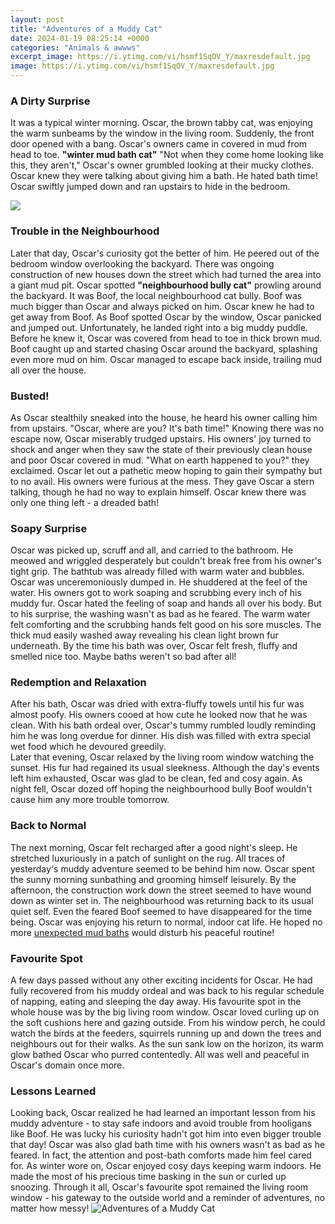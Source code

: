 ```yaml
---
layout: post
title: "Adventures of a Muddy Cat"
date: 2024-01-19 08:25:14 +0000
categories: "Animals & awwws"
excerpt_image: https://i.ytimg.com/vi/hsmf1SqOV_Y/maxresdefault.jpg
image: https://i.ytimg.com/vi/hsmf1SqOV_Y/maxresdefault.jpg
---
```


### A Dirty Surprise
It was a typical winter morning. Oscar, the brown tabby cat, was enjoying the warm sunbeams by the window in the living room. Suddenly, the front door opened with a bang. Oscar's owners came in covered in mud from head to toe. **"winter mud bath cat"**
"Not when they come home looking like this, they aren't," Oscar's owner grumbled looking at their mucky clothes. Oscar knew they were talking about giving him a bath. He hated bath time! Oscar swiftly jumped down and ran upstairs to hide in the bedroom. 

![](https://www.themeowblog.com/wp-content/uploads/2019/03/Cat-Stuck-In-Mud-Gets-A-Victorious-Rescue-From-A-Caring-Man.png)
### Trouble in the Neighbourhood 
Later that day, Oscar's curiosity got the better of him. He peered out of the bedroom window overlooking the backyard. There was ongoing construction of new houses down the street which had turned the area into a giant mud pit. Oscar spotted **"neighbourhood bully cat"** prowling around the backyard. It was Boof, the local neighbourhood cat bully. Boof was much bigger than Oscar and always picked on him. 
Oscar knew he had to get away from Boof. As Boof spotted Oscar by the window, Oscar panicked and jumped out. Unfortunately, he landed right into a big muddy puddle. Before he knew it, Oscar was covered from head to toe in thick brown mud. Boof caught up and started chasing Oscar around the backyard, splashing even more mud on him. Oscar managed to escape back inside, trailing mud all over the house.
### Busted! 
As Oscar stealthily sneaked into the house, he heard his owner calling him from upstairs. "Oscar, where are you? It's bath time!" Knowing there was no escape now, Oscar miserably trudged upstairs. His owners' joy turned to shock and anger when they saw the state of their previously clean house and poor Oscar covered in mud. 
"What on earth happened to you?" they exclaimed. Oscar let out a pathetic meow hoping to gain their sympathy but to no avail. His owners were furious at the mess. They gave Oscar a stern talking, though he had no way to explain himself. Oscar knew there was only one thing left - a dreaded bath!
### Soapy Surprise
Oscar was picked up, scruff and all, and carried to the bathroom. He meowed and wriggled desperately but couldn't break free from his owner's tight grip. The bathtub was already filled with warm water and bubbles. Oscar was unceremoniously dumped in. He shuddered at the feel of the water. His owners got to work soaping and scrubbing every inch of his muddy fur.
Oscar hated the feeling of soap and hands all over his body. But to his surprise, the washing wasn't as bad as he feared. The warm water felt comforting and the scrubbing hands felt good on his sore muscles. The thick mud easily washed away revealing his clean light brown fur underneath. By the time his bath was over, Oscar felt fresh, fluffy and smelled nice too. Maybe baths weren't so bad after all!
### Redemption and Relaxation
After his bath, Oscar was dried with extra-fluffy towels until his fur was almost poofy. His owners cooed at how cute he looked now that he was clean. With his bath ordeal over, Oscar's tummy rumbled loudly reminding him he was long overdue for dinner. His dish was filled with extra special wet food which he devoured greedily.  
Later that evening, Oscar relaxed by the living room window watching the sunset. His fur had regained its usual sleekness. Although the day's events left him exhausted, Oscar was glad to be clean, fed and cosy again. As night fell, Oscar dozed off hoping the neighbourhood bully Boof wouldn't cause him any more trouble tomorrow.
### Back to Normal
The next morning, Oscar felt recharged after a good night's sleep. He stretched luxuriously in a patch of sunlight on the rug. All traces of yesterday's muddy adventure seemed to be behind him now. Oscar spent the sunny morning sunbathing and grooming himself leisurely. 
By the afternoon, the construction work down the street seemed to have wound down as winter set in. The neighbourhood was returning back to its usual quiet self. Even the feared Boof seemed to have disappeared for the time being. Oscar was enjoying his return to normal, indoor cat life. He hoped no more [unexpected mud baths](https://fistore.mysenprints.com/collection/alamillo) would disturb his peaceful routine!
### Favourite Spot
A few days passed without any other exciting incidents for Oscar. He had fully recovered from his muddy ordeal and was back to his regular schedule of napping, eating and sleeping the day away. His favourite spot in the whole house was by the big living room window. 
Oscar loved curling up on the soft cushions here and gazing outside. From his window perch, he could watch the birds at the feeders, squirrels running up and down the trees and neighbours out for their walks. As the sun sank low on the horizon, its warm glow bathed Oscar who purred contentedly. All was well and peaceful in Oscar's domain once more.
### Lessons Learned
Looking back, Oscar realized he had learned an important lesson from his muddy adventure - to stay safe indoors and avoid trouble from hooligans like Boof. He was lucky his curiosity hadn't got him into even bigger trouble that day! Oscar was also glad bath time with his owners wasn't as bad as he feared. In fact, the attention and post-bath comforts made him feel cared for. 
As winter wore on, Oscar enjoyed cosy days keeping warm indoors. He made the most of his precious time basking in the sun or curled up snoozing. Through it all, Oscar's favourite spot remained the living room window - his gateway to the outside world and a reminder of adventures, no matter how messy!
![Adventures of a Muddy Cat](https://i.ytimg.com/vi/hsmf1SqOV_Y/maxresdefault.jpg)